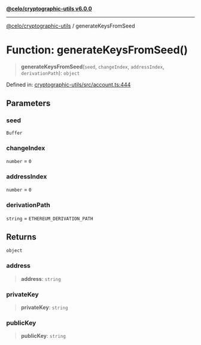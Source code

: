 [**@celo/cryptographic-utils v6.0.0**](../README.md)

***

[@celo/cryptographic-utils](../globals.md) / generateKeysFromSeed

# Function: generateKeysFromSeed()

> **generateKeysFromSeed**(`seed`, `changeIndex`, `addressIndex`, `derivationPath`): `object`

Defined in: [cryptographic-utils/src/account.ts:444](https://github.com/celo-org/developer-tooling/blob/master/packages/sdk/cryptographic-utils/src/account.ts#L444)

## Parameters

### seed

`Buffer`

### changeIndex

`number` = `0`

### addressIndex

`number` = `0`

### derivationPath

`string` = `ETHEREUM_DERIVATION_PATH`

## Returns

`object`

### address

> **address**: `string`

### privateKey

> **privateKey**: `string`

### publicKey

> **publicKey**: `string`
